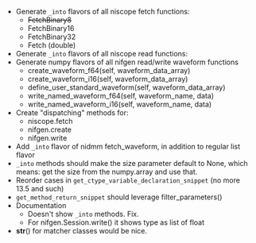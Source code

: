 * Generate `_into` flavors of all niscope fetch functions:
    * ~~FetchBinary8~~
    * FetchBinary16
    * FetchBinary32
    * Fetch (double)
* Generate `_into` flavors of all niscope read functions:
* Generate numpy flavors of all nifgen read/write waveform functions
    * create_waveform_f64(self, waveform_data_array)
    * create_waveform_i16(self, waveform_data_array)
    * define_user_standard_waveform(self, waveform_data_array)
    * write_named_waveform_f64(self, waveform_name, data)
    * write_named_waveform_i16(self, waveform_name, data)
* Create "dispatching" methods for:
    * niscope.fetch
    * nifgen.create
    * nifgen.write
* Add `_into` flavor of nidmm fetch_waveform, in addition to regular list flavor
* `_into` methods should make the size parameter default to None, which means: get the size from the numpy.array and use that.
* Reorder cases in `get_ctype_variable_declaration_snippet` (no more 13.5 and such)
* `get_method_return_snippet` should leverage filter_parameters()
* Documentation
    * Doesn't show `_into` methods. Fix.
    * For nifgen.Session.write() it shows type as list of float
* __str__() for matcher classes would be nice.
